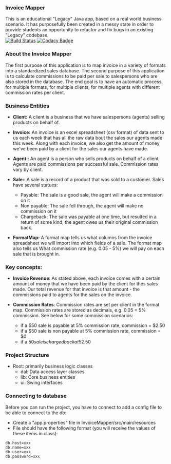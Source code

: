 ### Invoice Mapper

This is an educational "Legacy" Java app, based on a real world business scenario. 
It has purposefully been created in a messy state in order to provide students
an opportunity to refactor and fix bugs in an existing "Legacy" codebase.  
[![Build Status](https://travis-ci.org/johnkuefler/JavaInvoiceMapper.svg?branch=master)](https://travis-ci.org/johnkuefler/JavaInvoiceMapper)
[![Codacy Badge](https://api.codacy.com/project/badge/Grade/fd09faa6fa384f50a4b56af435ff6074)](https://www.codacy.com/app/johnkuefler/JavaInvoiceMapper?utm_source=github.com&amp;utm_medium=referral&amp;utm_content=johnkuefler/JavaInvoiceMapper&amp;utm_campaign=Badge_Grade)


### About the Invoice Mapper

The first purpose of this application is to map invoice in a variety of formats into a standardized sales database. 
The second purpose of this application is to calculate commissions to be paid per sale to salespersons who are also stored in the database. 
The end goal is to have an automatic process, for multiple formats, for multiple clients, for multiple agents with different commission rates per client. 


### Business Entities

* __Client:__ A client is a business that we have salespersons (agents) selling products on behalf of.

* __Invoice:__ An invoice is an excel spreadsheet (csv format) of data sent to us each week that has all the raw data bout the sales our agents made this week.
Along with each invoice, we also get the amount of money we've been paid by a client for the sales our agents have made.

* __Agent:__: An agent is a person who sells products on behalf of a client. Agents are paid commissions per successful sale. Commission rates vary by client.

* __Sale:__: A sale is a record of a product that was sold to a customer. Sales have several statues:
    * Payable: The sale is a good sale, the agent will make a commission on it
    * Non payable: The sale fell through, the agent will make no commission on it
    * Chargeback: The sale was payable at one time, but resulted in a return of some kind, the agent owes us their original commission back. 

* __FormatMap:__ A format map tells us what columns from the invoice spreadsheet we will import into which fields of a sale. The format map also tells us 
What commission rate (e.g. 0.05 - 5%) we will pay on each sale that is brought in.


### Key concepts:
* __Invoice Revenue__: As stated above, each invoice comes with a certain amount of money that we have been paid by the client for thes sales made. 
Our total revenue for that invoice is that amount - the commissions paid to agents for the sales on the invoice.
  
* __Commission Rates__: Commission rates are set per client in the format map. Commission rates are stored as decimals, e.g. 0.05 = 5% commission. See below for some 
commission scenarios:
    * if a $50 sale is payable at 5% commission rate, commission = $2.50
    * if a $50 sale is non payable at 5% commission rate, commission = $0
    * if a $50 sale is charged back at 5% commission rate, commission = -$2.50

### Project Structure
* Root: primarily business logic classes
  * dal: Data access layer classes
  * lib: Core business entities
  * ui: Swing interfaces

### Connecting to database
Before you can run the project, you have to connect to add a config file to be able to connect to the db:
* Create  a "app.properties" file in InvoiceMapper/src/main/resources
* File should have the following format (you will receive the values of these items in class):
```
db.host=xxx
db.name=xxx
db.user=xxx
db.password=xxx
```